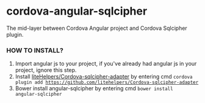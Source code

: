 # cordova-angular-sqlcipher
The mid-layer between Cordova Angular project and Cordova Sqlcipher plugin.

### HOW TO INSTALL?
1. Import angular js to your project, if you've already had angular js in your project, ignore this step.
2. Install [liteHelpers/Cordova-sqlcipher-adapter](https://github.com/litehelpers/Cordova-sqlcipher-adapter) by entering cmd 
  <code>cordova plugin add https://github.com/litehelpers/Cordova-sqlcipher-adapter</code>
3. Bower install angular-sqlcipher by entering cmd <code>bower install angular-sqlcipher</code> 
